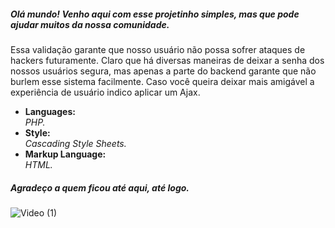 <h5>Olá mundo! Venho aqui com esse projetinho simples, mas que pode ajudar muitos da nossa comunidade.</h5>
<p>Essa validação garante que nosso usuário não possa sofrer ataques de hackers futuramente. Claro que há diversas maneiras de deixar a senha dos nossos usuários segura, mas apenas a parte do backend garante que não burlem esse sistema facilmente. Caso você queira deixar mais amigável a experiência de usuário indico aplicar um Ajax.</p>



<ul>
<li>
  <strong>Languages: <br /></strong>
  <i>PHP.</i>
 </li>

<li>
  <strong>Style: <br /></strong>
  <i>Cascading Style Sheets.</i>
</li>

<li>
  <strong>Markup Language: <br /></strong>
  <i>HTML.</i>
</li>
</ul>

<h5>Agradeço a quem ficou até aqui, até logo.</h5>

![Video (1)](https://user-images.githubusercontent.com/89032013/140665909-fa28ed24-73fb-4db7-9972-63bee7cbc337.gif)
